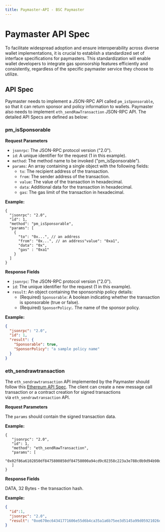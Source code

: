 ```yaml
---
title: Paymaster-API - BSC Paymaster
---
```


# Paymaster API Spec

To facilitate widespread adoption and ensure interoperability across diverse wallet implementations, it is crucial to establish a standardized set of interface specifications for paymasters. This standardization will enable wallet developers to integrate gas sponsorship features efficiently and consistently, regardless of the specific paymaster service they choose to utilize.

## API Spec

Paymaster needs to implement a JSON-RPC API called `pm_isSponsorable`, so that it can return sponsor and policy information to wallets. Paymaster also needs to implement `eth_sendRawTransaction` JSON-RPC API. The detailed API Specs are defined as below:

### pm\_isSponsorable

**Request Parameters**

*   `jsonrpc`: The JSON-RPC protocol version ("2.0").
*   `id`: A unique identifier for the request (1 in this example).
*   `method`: The method name to be invoked ("pm\_isSponsorable").
*   `params`: An array containing a single object with the following fields:
    *   `to`: The recipient address of the transaction.
    *   `from`: The sender address of the transaction.
    *   `value`: The value of the transaction in hexadecimal.
    *   `data`: Additional data for the transaction in hexadecimal.
    *   `gas`: The gas limit of the transaction in hexadecimal.

**Example:**

```plain
{
  "jsonrpc": "2.0",
  "id": 1,
  "method": "pm_isSponsorable",
  "params": [
    {
      "to": "0x...", // an address
      "from": "0x...", // an address"value": "0xa1",
      "data": "0x",
      "gas" : "0xa1"
    }
  ]
}
```

**Response Fields**

*   `jsonrpc`: The JSON-RPC protocol version ("2.0").
*   `id`: The unique identifier for the request (1 in this example).
*   `result`: An object containing the sponsorship policy details:
    *   (Required) `Sponsorable`: A boolean indicating whether the transaction is sponsorable (true or false).
    *   (Required) `SponsorPolicy`:. The name of the sponsor policy.

**Example:**

```json
{
  "jsonrpc": "2.0",
  "id": 1,
  "result": {
    "Sponsorable": true,
    "SponsorPolicy": "a sample policy name"
  }
}
```

###   

### eth\_sendrawtransaction

The `eth_sendrawtransaction` API implemented by the Paymaster should follow this [Ethereum API Spec](https://ethereum.org/en/developers/docs/apis/json-rpc/#eth_sendrawtransaction). The client can create a new message call transaction or a contract creation for signed transactions via `eth_sendrawtransaction` API.

**Request Parameters**

The `params` should contain the signed transaction data.

**Example:**

```plain
{
   "jsonrpc": "2.0",
   "id": 1,
   "method": "eth_sendRawTransaction",
   "params": [
 "0x02f86a6102850df8475800850df84758000a94cd9c02358c223a3e788c0b9d94b98d434c7aa0f18080c080a0bcb0e8ffa344e4b855c6e13ee9e4e5d22cff6ad8bd1145a93b93c5d332100c2ca03765236eba5fbb357e35014fd19ba4b3c6b87f3793bd14dddf7913fc8dcc88bf"
   ]
}
```

**Response Fields**

DATA, 32 Bytes - the transaction hash.

**Example:**

```json
{
  "id":1,
  "jsonrpc": "2.0",
  "result": "0xe670ec64341771606e55d6b4ca35a1a6b75ee3d5145a99d05921026d1527331"
}
```